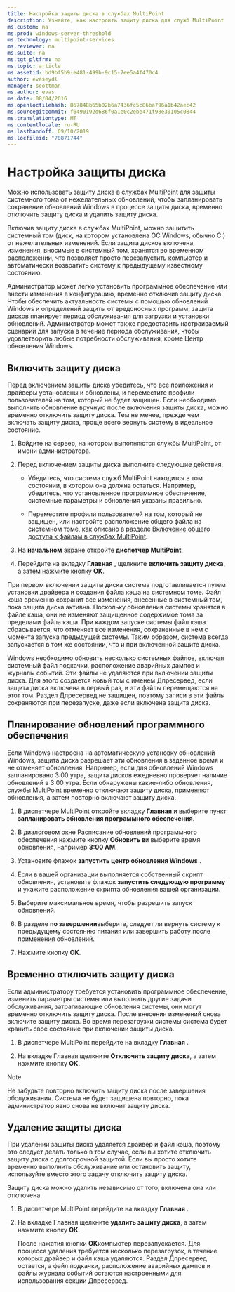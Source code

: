 ```yaml
---
title: Настройка защиты диска в службах MultiPoint
description: Узнайте, как настроить защиту диска для служб MultiPoint
ms.custom: na
ms.prod: windows-server-threshold
ms.technology: multipoint-services
ms.reviewer: na
ms.suite: na
ms.tgt_pltfrm: na
ms.topic: article
ms.assetid: bd9bf5b9-e481-499b-9c15-7ee5a4f470c4
author: evaseydl
manager: scottman
ms.author: evas
ms.date: 08/04/2016
ms.openlocfilehash: 867848b65b02b6a7436fc5c86ba796a1b42aec42
ms.sourcegitcommit: f6490192d686f0a1e0c2ebe471f98e30105c0844
ms.translationtype: MT
ms.contentlocale: ru-RU
ms.lasthandoff: 09/10/2019
ms.locfileid: "70871744"
---
```

# <a name="configure-disk-protection"></a>Настройка защиты диска
Можно использовать защиту диска в службах MultiPoint для защиты системного тома от нежелательных обновлений, чтобы запланировать сохранение обновлений Windows в процессе защиты диска, временно отключить защиту диска и удалить защиту диска.  
  
Включив защиту диска в службах MultiPoint, можно защитить системный том (диск, на котором установлена ОС Windows, обычно C:) от нежелательных изменений. Если защита дисков включена, изменения, вносимые в системный том, хранятся во временном расположении, что позволяет просто перезапустить компьютер и автоматически возвратить систему к предыдущему известному состоянию.  
  
Администратор может легко установить программное обеспечение или внести изменения в конфигурацию, временно отключив защиту диска. Чтобы обеспечить актуальность системы с помощью обновлений Windows и определений защиты от вредоносных программ, защита дисков планирует период обслуживания для загрузки и установки обновлений. Администратор может также предоставить настраиваемый сценарий для запуска в течение периода обслуживания, чтобы удовлетворить любые потребности обслуживания, кроме Центр обновления Windows.  
  
## <a name="enable-disk-protection"></a>Включить защиту диска  
Перед включением защиты диска убедитесь, что все приложения и драйверы установлены и обновлены, и переместите профили пользователей на том, который не будет защищен. Если необходимо выполнить обновление вручную после включения защиты диска, можно временно отключить защиту диска. Тем не менее, прежде чем включать защиту диска, проще всего вернуть систему в идеальное состояние.  
  
 
1.  Войдите на сервер, на котором выполняются службы MultiPoint, от имени администратора.  
  
2.  Перед включением защиты диска выполните следующие действия.  
  
    -   Убедитесь, что система служб MultiPoint находится в том состоянии, в котором она должна остаться. Например, убедитесь, что установленное программное обеспечение, системные параметры и обновления указаны правильно.  
  
    -   Переместите профили пользователей на том, который не защищен, или настройте расположение общего файла на системном томе, как описано в разделе [Включение общего доступа к файлам в службах MultiPoint](Enable-file-sharing-in-MultiPoint-services.md).  
  
3.  На **начальном** экране откройте **диспетчер MultiPoint**.  
  
4.  Перейдите на вкладку **Главная** , щелкните **включить защиту диска**, а затем нажмите кнопку **ОК**.  
  
При первом включении защиты диска система подготавливается путем установки драйвера и создания файла кэша на системном томе. Файл кэша временно сохранит все изменения, внесенные в системный том, пока защита диска активна. Поскольку обновления системы хранятся в файле кэша, они не изменяют защищенное содержимое тома за пределами файла кэша. При каждом запуске системы файл кэша сбрасывается, что отменяет все изменения, сохраненные в нем с момента запуска предыдущей системы. Таким образом, система всегда запускается в том же состоянии, что и при включенной защите диска.  
  
Windows необходимо обновить несколько системных файлов, включая системный файл подкачки, расположение аварийных дампов и журналы событий. Эти файлы не удаляются при включении защиты диска. Для этого создается новый том с именем Дпресервед, если защита диска включена в первый раз, и эти файлы перемещаются на этот том. Раздел Дпресервед не защищен, поэтому записи в эти файлы сохраняются при перезапуске, даже если включена защита диска.  
  
## <a name="schedule-software-updates"></a>Планирование обновлений программного обеспечения  
Если Windows настроена на автоматическую установку обновлений Windows, защита диска разрешает эти обновления в заданное время и не отменяет обновления. Например, если для обновлений Windows запланировано 3:00 утра, защита дисков ежедневно проверяет наличие обновлений в 3:00 утра. Если обнаружены какие-либо обновления, службы MultiPoint временно отключают защиту диска, применяют обновления, а затем повторно включают защиту диска.  
   
1.  В диспетчере MultiPoint откройте вкладку **Главная** и выберите пункт **запланировать обновления программного обеспечения**.  
  
2.  В диалоговом окне Расписание обновлений программного обеспечения нажмите кнопку **Обновить в**и выберите время обновления, например **3:00 AM**.  
  
3.  Установите флажок **запустить центр обновления Windows** .  
  
4.  Если в вашей организации выполняется собственный скрипт обновления, установите флажок **запустить следующую программу** и укажите расположение скрипта обновления вашей организации.  
  
5.  Выберите максимальное время, чтобы разрешить запуск обновлений.  
  
6.  В разделе **по завершении**выберите, следует ли вернуть систему к предыдущему состоянию питания или завершить работу после применения обновлений.  
  
7.  Нажмите кнопку **ОК**.  
  
## <a name="temporarily-disable-disk-protection"></a>Временно отключить защиту диска  
Если администратору требуется установить программное обеспечение, изменить параметры системы или выполнить другие задачи обслуживания, затрагивающие обновления системы, они могут временно отключить защиту диска. После внесения изменений снова включите защиту диска. Во время перезагрузки системы система будет хранить свое состояние при включении защиты диска.  
    
1.  В диспетчере MultiPoint перейдите на вкладку **Главная** .  
  
2.  На вкладке Главная щелкните **Отключить защиту диска**, а затем нажмите кнопку **ОК**.  
  
> [!NOTE]  
> Не забудьте повторно включить защиту диска после завершения обслуживания. Система не будет защищена повторно, пока администратор явно снова не включит защиту диска.  
  
## <a name="uninstall-disk-protection"></a>Удаление защиты диска  
При удалении защиты диска удаляется драйвер и файл кэша, поэтому это следует делать только в том случае, если вы хотите отключить защиту диска с долгосрочной защитой. Если вы просто хотите временно выполнить обслуживание или остановить защиту, используйте вместо этого задачу отключить защиту диска.  
  
Защиту диска можно удалить независимо от того, включена она или отключена.  
   
1.  В диспетчере MultiPoint перейдите на вкладку **Главная** .  
  
2.  На вкладке Главная щелкните **удалить защиту диска**, а затем нажмите кнопку **ОК**.  
  
    После нажатия кнопки **ОК**компьютер перезапускается. Для процесса удаления требуется несколько перезагрузок, в течение которых драйвер и файл кэша удаляются. Раздел Дпресервед остается, а файл подкачки, расположение аварийных дампов и файлы журнала событий остаются настроенными для использования секции Дпресервед.